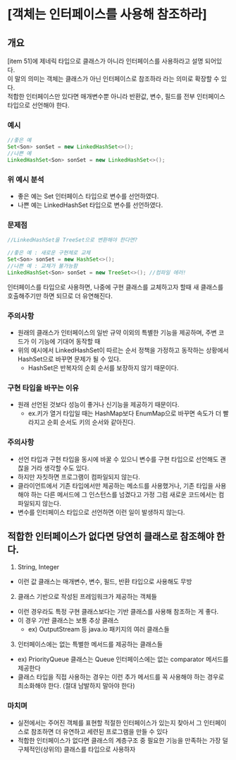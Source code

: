 # [객체는 인터페이스를 사용해 참조하라]
## 개요
[item 51]에 제네릭 타입으로 클래스가 아니라 인터페이스를 사용하라고 설명 되어있다.\
이 말의 의미는 객체는 클래스가 아닌 인터페이스로 참조하라 라는 의미로 확장할 수 있다.\
적합한 인터페이스만 있다면 매개변수뿐 아니라 반환값, 변수, 필드를 전부 인터페이스 타입으로 선언해야 한다.
### 예시
```JAVA
//좋은 예
Set<Son> sonSet = new LinkedHashSet<>();
//나쁜 예
LinkedHashSet<Son> sonSet = new LinkedHashSet<>();
```
### 위 예시 분석
- 좋은 예는 Set 인터페이스 타입으로 변수를 선언하였다.
- 나쁜 예는 LinkedHashSet 타입으로 변수를 선언하였다.

### 문제점
```JAVA
//LinkedHashSet을 TreeSet으로 변환해야 한다면?

//좋은 예 : 새로운 구현체로 교체
Set<Son> sonSet = new HashSet<>();
//나쁜 예 : 교체가 불가능함
LinkedHashSet<Son> sonSet = new TreeSet<>(); //컴파일 에러!
```
인터페이스를 타입으로 사용하면, 나중에 구현 클래스를 교체하고자 할때 새 클래스를 호출해주기만 하면 되므로 더 유연해진다.

### 주의사항
- 원래의 클래스가 인터페이스의 일반 규약 이외의 특별한 기능을 제공하며, 주변 코드가 이 기능에 기대어 동작할 때
- 위의 예시에서 LinkedHashSet이 따르는 순서 정책을 가정하고 동작하는 상황에서 HashSet으로 바꾸면 문제가 될 수 있다.
  - HashSet은 반복자의 순회 순서를 보장하지 않기 때문이다.

### 구현 타입을 바꾸는 이유
- 원래 선언된 것보다 성능이 좋거나 신기능을 제공하기 때문이다.
  - ex.키가 열거 타입일 때는 HashMap보다 EnumMap으로 바꾸면 속도가 더 빨라지고 순회 순서도 키의 순서와 같아진다.
### 주의사항
- 선언 타입과 구현 타입을 동시에 바꿀 수 있으니 변수를 구현 타입으로 선언해도 괜찮을 거라 생각할 수도 있다.
- 하지만 자칫하면 프로그램이 컴파일되지 않는다.
- 클라이언트에서 기존 타입에서만 제공하는 메소드를 사용했거나, 기존 타입을 사용해야 하는 다른 메서드에 그 인스턴스를 넘겼다고 가정 그럼 새로운 코드에서는 컴파일되지 않는다.
- 변수를 인터페이스 타입으로 선언하면 이런 일이 발생하지 않는다.

## 적합한 인터페이스가 없다면 당연히 클래스로 참조해야 한다.
1. String, Integer
  - 이런 값 클래스는 매개변수, 변수, 필드, 반환 타입으로 사용해도 무방
2. 클래스 기반으로 작성된 프레임워크가 제공하는 객체들
  - 이런 경우라도 특정 구현 클래스보다는 기반 클래스를 사용해 참조하는 게 좋다.
  - 이 경우 기반 클래스는 보통 추상 클래스
    - ex) OutputStream 등 java.io 패키지의 여러 클래스들
3. 인터페이스에는 없는 특별한 메서드를 제공하는 클래스들
  - ex) PriorityQueue 클래스는 Queue 인터페이스에는 없는 comparator 메서드를 제공한다
  - 클래스 타입을 직접 사용하는 경우는 이런 추가 메서드를 꼭 사용해야 하는 경우로 최소화해야 한다. (절대 남발하지 말아야 한다)


### 마치며
- 실전에서는 주어진 객체를 표현할 적절한 인터페이스가 있는지 찾아서 그 인터페이스로 참조하면 더 유연하고 세련된 프로그램을 만들 수 있다
- 적합한 인터페이스가 없다면 클래스의 계층구조 중 필요한 기능을 만족하는 가장 덜 구체적인(상위의) 클래스를 타입으로 사용하자